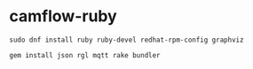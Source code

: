 # camflow-ruby

```
sudo dnf install ruby ruby-devel redhat-rpm-config graphviz
```

```
gem install json rgl mqtt rake bundler
```
